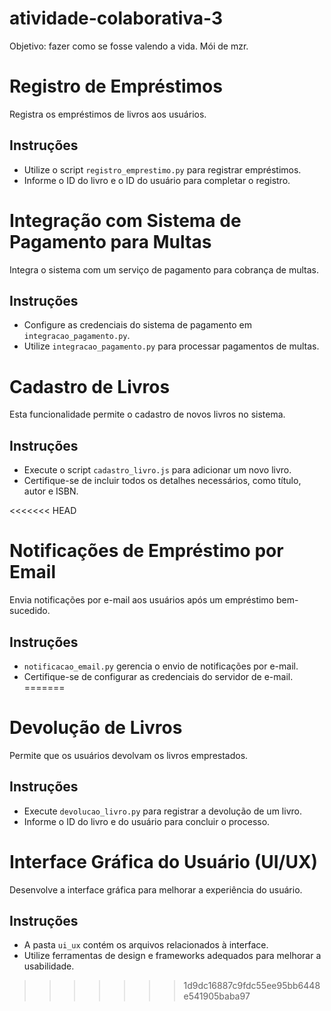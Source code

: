 # atividade-colaborativa-3
Objetivo: fazer como se fosse valendo a vida. Mói de mzr. 

# Registro de Empréstimos

Registra os empréstimos de livros aos usuários.

## Instruções

- Utilize o script `registro_emprestimo.py` para registrar empréstimos.
- Informe o ID do livro e o ID do usuário para completar o registro.

# Integração com Sistema de Pagamento para Multas

Integra o sistema com um serviço de pagamento para cobrança de multas.

## Instruções

- Configure as credenciais do sistema de pagamento em `integracao_pagamento.py`.
- Utilize `integracao_pagamento.py` para processar pagamentos de multas.

# Cadastro de Livros

Esta funcionalidade permite o cadastro de novos livros no sistema.

## Instruções

- Execute o script `cadastro_livro.js` para adicionar um novo livro.
- Certifique-se de incluir todos os detalhes necessários, como título, autor e ISBN.

<<<<<<< HEAD
# Notificações de Empréstimo por Email

Envia notificações por e-mail aos usuários após um empréstimo bem-sucedido.

## Instruções

- `notificacao_email.py` gerencia o envio de notificações por e-mail.
- Certifique-se de configurar as credenciais do servidor de e-mail.
=======
# Devolução de Livros

Permite que os usuários devolvam os livros emprestados.

## Instruções

- Execute `devolucao_livro.py` para registrar a devolução de um livro.
- Informe o ID do livro e do usuário para concluir o processo.

# Interface Gráfica do Usuário (UI/UX)

Desenvolve a interface gráfica para melhorar a experiência do usuário.

## Instruções

- A pasta `ui_ux` contém os arquivos relacionados à interface.
- Utilize ferramentas de design e frameworks adequados para melhorar a usabilidade.
>>>>>>> 1d9dc16887c9fdc55ee95bb6448e541905baba97
